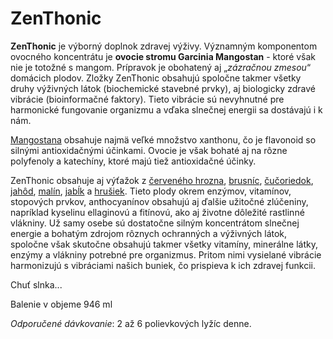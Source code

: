 ZenThonic
=========

**ZenThonic** je výborný doplnok zdravej výživy. Významným komponentom ovocného
koncentrátu je **ovocie stromu Garcinia Mangostan** - ktoré však nie je totožné
s mangom. Prípravok je obohatený aj „*zázračnou zmesou*“ domácich plodov. Zložky
ZenThonic obsahujú spoločne takmer všetky druhy výživných látok (biochemické
stavebné prvky), aj biologicky zdravé vibrácie (bioinformačné faktory). Tieto
vibrácie sú nevyhnutné pre harmonické fungovanie organizmu a vďaka slnečnej
energii sa dostávajú i k nám.

[Mangostana](/sip/bylinky/mangostana-lahodna) obsahuje najmä veľké
množstvo xanthonu, čo je flavonoid so silnými antioxidačnými účinkami. Ovocie je
však bohaté aj na rôzne polyfenoly a katechíny, ktoré majú tiež antioxidačné
účinky.

ZenThonic obsahuje aj výťažok z
[červeného hrozna](/sip/bylinky/vinna-reva),
[brusníc](/sip/bylinky/brusnica-prava),
[čučoriedok](/sip/bylinky/brusnica-cucoriedkova),
[jahôd](/sip/bylinky/jahoda-obycajna),
[malín](/sip/bylinky/hruska-obecna),
[jabĺk](/sip/bylinky/jablon-domaca) a
[hrušiek](/sip/bylinky/hruska-obecna). Tieto plody okrem enzýmov,
vitamínov, stopových prvkov, anthocyanínov obsahujú aj ďalšie užitočné
zlúčeniny, napríklad kyselinu ellaginovú a fitínovú, ako aj životne dôležité
rastlinné vlákniny. Už samy osebe sú dostatočne silným koncentrátom slnečnej
energie a bohatým zdrojom rôznych ochranných a výživných látok, spoločne však
skutočne obsahujú takmer všetky vitamíny, minerálne látky, enzýmy a vlákniny
potrebné pre organizmus. Pritom nimi vysielané vibrácie harmonizujú s vibráciami
našich buniek, čo prispieva k ich zdravej funkcii.

Chuť slnka...

Balenie v objeme 946 ml

*Odporučené dávkovanie*: 2 až 6 polievkových lyžíc denne.
